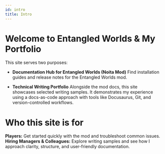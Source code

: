 ```yaml
---
id: intro
title: Intro
---
```


# Welcome to Entangled Worlds & My Portfolio

This site serves two purposes:

- **Documentation Hub for Entangled Worlds (Noita Mod)**
Find installation guides and release notes for the Entangled Worlds mod. 

- **Technical Writing Portfolio**
Alongside the mod docs, this site showcases selected writing samples. It demonstrates my experience using a docs-as-code approach with tools like Docusaurus, Git, and version-controlled workflows.

# Who this site is for

**Players:** Get started quickly with the mod and troubleshoot common issues.
**Hiring Managers & Colleagues:** Explore writing samples and see how I approach clarity, structure, and user-friendly documentation.